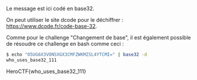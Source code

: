 Le message est ici codé en base32.

On peut utiliser le site dcode pour le déchiffrer : https://www.dcode.fr/code-base-32.

Comme pour le challenge "Changement de base", il est également possible de résoudre ce challenge en bash comme ceci :
```bash
$ echo "O5UG6X3VONSXGX3CMFZWKMZSL4YTCMI=" | base32 -d
who_uses_base32_111
```
HeroCTF{who_uses_base32_111}
